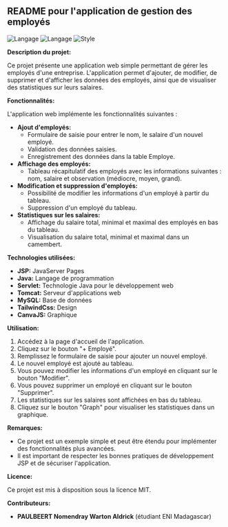 ## README pour l'application de gestion des employés
![Langage](https://img.shields.io/badge/Langage-Java-brown)
![Langage](https://img.shields.io/badge/Langage-JSP-orange)
![Style](https://img.shields.io/badge/Desing-Tailwind-cyan
)

**Description du projet:**

Ce projet présente une application web simple permettant de gérer les employés d'une entreprise. L'application permet d'ajouter, de modifier, de supprimer et d'afficher les données des employés, ainsi que de visualiser des statistiques sur leurs salaires.

**Fonctionnalités:**

L'application web implémente les fonctionnalités suivantes :

* **Ajout d'employés:**
    - Formulaire de saisie pour entrer le nom, le salaire d'un nouvel employé.
    - Validation des données saisies.
    - Enregistrement des données dans la table Employe.
* **Affichage des employés:**
    - Tableau récapitulatif des employés avec les informations suivantes : nom, salaire et observation (médiocre, moyen, grand).
* **Modification et suppression d'employés:**
    - Possibilité de modifier les informations d'un employé à partir du tableau.
    - Suppression d'un employé du tableau.
* **Statistiques sur les salaires:**
    - Affichage du salaire total, minimal et maximal des employés en bas du tableau.
    - Visualisation du salaire total, minimal et maximal dans un camembert.

**Technologies utilisées:**

* **JSP:** JavaServer Pages
* **Java:** Langage de programmation
* **Servlet:** Technologie Java pour le développement web
* **Tomcat:** Serveur d'applications web
* **MySQL:** Base de données
* **TailwindCss:** Design
* **CanvaJS:** Graphique


**Utilisation:**

1. Accédez à la page d'accueil de l'application.
2. Cliquez sur le bouton "+ Employé".
3. Remplissez le formulaire de saisie pour ajouter un nouvel employé.
4. Le nouvel employé est ajouté au tableau.
5. Vous pouvez modifier les informations d'un employé en cliquant sur le bouton "Modifier".
6. Vous pouvez supprimer un employé en cliquant sur le bouton "Supprimer".
7. Les statistiques sur les salaires sont affichées en bas du tableau.
8. Cliquez sur le bouton "Graph" pour visualiser les statistiques dans un graphique.

**Remarques:**

* Ce projet est un exemple simple et peut être étendu pour implémenter des fonctionnalités plus avancées.
* Il est important de respecter les bonnes pratiques de développement JSP et de sécuriser l'application.

**Licence:**

Ce projet est mis à disposition sous la licence MIT.

**Contributeurs:**

* **PAULBEERT Nomendray Warton Aldrick** (étudiant ENI Madagascar)

